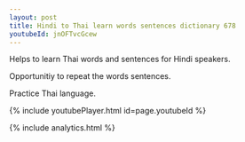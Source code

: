 ```yaml
---
layout: post
title: Hindi to Thai learn words sentences dictionary 678 
youtubeId: jnOFTvcGcew
---
```

 
 
Helps to learn Thai words and sentences for Hindi speakers.

Opportunitiy to repeat the words sentences. 

Practice Thai language. 
 
{% include youtubePlayer.html id=page.youtubeId %}
 
 
{% include analytics.html %}